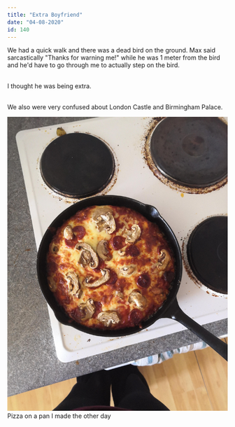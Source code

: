 ```yaml
---
title: "Extra Boyfriend"
date: "04-08-2020"
id: 140
---
```

We had a quick walk and there was a dead bird on the ground. Max said sarcastically "Thanks for warning me!" while he was 1 meter from the bird and he'd have to go through me to actually step on the bird.<br><br>

I thought he was being extra. <br><br>

We also were very confused about London Castle and Birmingham Palace.

![Pizza on a pan](../images/August/13.jpg)
Pizza on a pan I made the other day